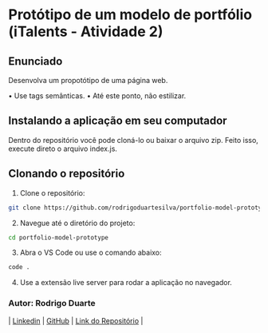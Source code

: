 # Protótipo de um modelo de portfólio (iTalents - Atividade 2)

## Enunciado

Desenvolva um propotótipo de uma página web. 

• Use tags semânticas.
• Até este ponto, não estilizar.

## Instalando a aplicação em seu computador

Dentro do repositório você pode cloná-lo ou baixar o arquivo zip. Feito isso, execute direto o arquivo index.js.

## Clonando o repositório

1. Clone o repositório:

```bash
git clone https://github.com/rodrigoduartesilva/portfolio-model-prototype.git
```

2. Navegue até o diretório do projeto:

```bash
cd portfolio-model-prototype
```

3. Abra o VS Code ou use o comando abaixo:

```bash
code .
```

4. Use a extensão live server para rodar a aplicação no navegador.

### Autor: Rodrigo Duarte

| [Linkedin](https://www.linkedin.com/in/rodrigoduar-te/) | [GitHub](https://github.com/rodrigoduartesilva/) | [Link do Repositório](https://github.com/rodrigoduartesilva/portfolio-model-prototype) |